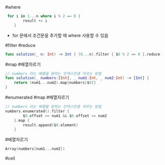 #where 

```swift
 for i in 1...n where i % 2 == 0 {
        result += i
    }
```

- for 문에서 조건문을 추가할 때 where 사용할 수 있음

#filter #reduce

```swift
func solution(_ n: Int) -> Int { (0...n).filter { $0 % 2 == 0 }.reduce(0, +) }
```

#map #배열자르기

```swift
// numbers 라는 배열을 원하는 인덱스만큼 자르는 방법
func solution(_ numbers:[Int], _ num1:Int, _ num2:Int) -> [Int] {
    return (num1...num2).map{numbers[$0]}
}
```

#enumerated #map #배열자르기

```swift
// numbers 라는 배열을 원하는 인덱스만큼 자르는 방법
numbers.enumerated().filter {
        $0.offset >= num1 && $0.offset <= num2
    }.map {
        result.append($0.element)
    }
```

#배열자르기

```swift
Array(numbers[num1...num2]) 
```

#ceil

